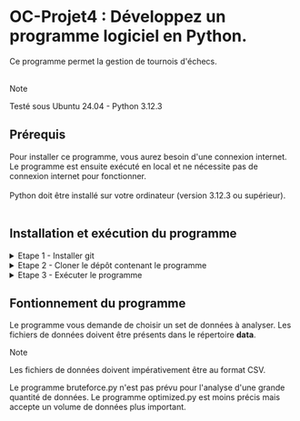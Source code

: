 # OC-Projet4 : Développez un programme logiciel en Python.

Ce programme permet la gestion de tournois d'échecs.<br>
<br>
> [!NOTE]
> Testé sous Ubuntu 24.04 - Python 3.12.3

## Prérequis

Pour installer ce programme, vous aurez besoin d'une connexion internet. Le programme est ensuite exécuté en local et ne nécessite pas de connexion internet pour fonctionner.<br>
<br>
Python doit être installé sur votre ordinateur (version 3.12.3 ou supérieur).<br>
<br>

## Installation et exécution du programme

<details>
<summary>Etape 1 - Installer git</summary><br>

Pour télécharger ce programme, vérifiez que git est bien installé sur votre ordinateur.<br>
Vous pouvez l'installer en suivant les instructions fournies sur le site [git-scm.com](https://git-scm.com/book/fr/v2/D%C3%A9marrage-rapide-Installation-de-Git)

</details>

<details>
<summary>Etape 2 - Cloner le dépôt contenant le programme</summary><br>


Utilisez la commande suivante :

``git clone https://github.com/Guillaume-Gillon/OC_Projet7.git``

</details>

<details>
<summary>Etape 3 - Exécuter le programme</summary><br>

Pour exécuter le programme bruteforce, tapez la commande <br>
``python3 bruteforce.py``

Pour exécuter le programme optimisé, tapez la commande <br>
``python3 optimized.py``

</details>

## Fontionnement du programme

Le programme vous demande de choisir un set de données à analyser.
Les fichiers de données doivent être présents dans le répertoire **data**.

> [!NOTE]
> Les fichiers de données doivent impérativement être au format CSV.

Le programme bruteforce.py n'est pas prévu pour l'analyse d'une grande quantité de données.
Le programme optimized.py est moins précis mais accepte un volume de données plus important.
